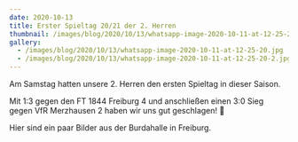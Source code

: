 ```yaml
---
date: 2020-10-13
title: Erster Spieltag 20/21 der 2. Herren
thumbnail: /images/blog/2020/10/13/whatsapp-image-2020-10-11-at-12-25-20-1.jpg
gallery:
  - /images/blog/2020/10/13/whatsapp-image-2020-10-11-at-12-25-20.jpg
  - /images/blog/2020/10/13/whatsapp-image-2020-10-11-at-12-25-20-2.jpg
---
```


Am Samstag hatten unsere 2. Herren den ersten Spieltag in dieser Saison.

Mit 1:3 gegen den FT 1844 Freiburg 4 und anschließen einen 3:0 Sieg gegen VfR Merzhausen 2 haben wir uns gut geschlagen! 💪

Hier sind ein paar Bilder aus der Burdahalle in Freiburg.
